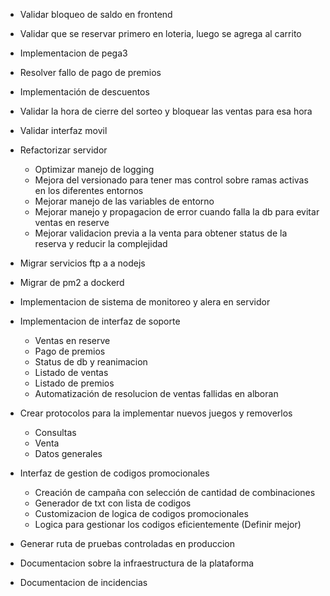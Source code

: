 - Validar bloqueo de saldo en frontend
- Validar que se reservar primero en loteria, luego se agrega al carrito 

- Implementacion de pega3
- Resolver fallo de pago de premios
- Implementación de descuentos 
- Validar la hora de cierre del sorteo y bloquear las ventas para esa hora
- Validar interfaz movil

- Refactorizar servidor
    - Optimizar manejo de logging
    - Mejora del versionado para tener mas control sobre ramas activas en los diferentes entornos
    - Mejorar manejo de las variables de entorno
    - Mejorar manejo y propagacion de error cuando falla la db para evitar ventas en reserve
    - Mejorar validacion previa a la venta para obtener status de la reserva y reducir la complejidad

- Migrar servicios ftp a a nodejs
- Migrar de pm2 a dockerd

- Implementacion de sistema de monitoreo y alera en servidor

- Implementacion de interfaz de soporte
    - Ventas en reserve
    - Pago de premios
    - Status de db y reanimacion
    - Listado de ventas
    - Listado de premios
    - Automatización de resolucion de ventas fallidas en alboran

- Crear protocolos para la implementar nuevos juegos y removerlos
    - Consultas
    - Venta
    - Datos generales

- Interfaz de gestion de codigos promocionales
    - Creación de campaña con selección de cantidad de combinaciones
    - Generador de txt con lista de codigos
    - Customizacion de logica de codigos promocionales
    - Logica para gestionar los codigos eficientemente (Definir mejor)

- Generar ruta de pruebas controladas en produccion

- Documentacion sobre la infraestructura de la plataforma
- Documentacion de incidencias
